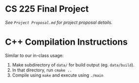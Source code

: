 # CS 225 Final Project

_See `Project Proposal.md` for project proposal details._

# C++ Compilation Instructions
Similar to our in-class usage:

1. Make subdirectory of `data/` for build output (eg. `data/build`).
2. In that directory, run `cmake ..`
3. Compile using `make` and execute using `./main` 